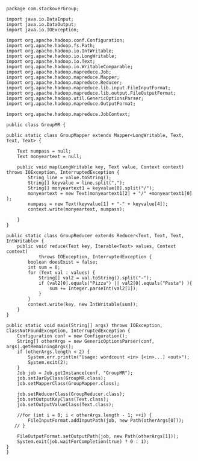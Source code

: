     package com.stackoverGroup;

    import java.io.DataInput;
    import java.io.DataOutput;
    import java.io.IOException;

    import org.apache.hadoop.conf.Configuration;
    import org.apache.hadoop.fs.Path;
    import org.apache.hadoop.io.IntWritable;
    import org.apache.hadoop.io.LongWritable;
    import org.apache.hadoop.io.Text;
    import org.apache.hadoop.io.WritableComparable;
    import org.apache.hadoop.mapreduce.Job;
    import org.apache.hadoop.mapreduce.Mapper;
    import org.apache.hadoop.mapreduce.Reducer;
    import org.apache.hadoop.mapreduce.lib.input.FileInputFormat;
    import org.apache.hadoop.mapreduce.lib.output.FileOutputFormat;
    import org.apache.hadoop.util.GenericOptionsParser;
    import org.apache.hadoop.mapreduce.OutputFormat;

    import org.apache.hadoop.mapreduce.JobContext;

    public class GroupMR {

    public static class GroupMapper extends Mapper<LongWritable, Text, Text, Text> {

        Text numpass = null;
        Text monyeartext = null;

        public void map(LongWritable key, Text value, Context context) throws IOException, InterruptedException {
            String line = value.toString();
            String[] keyvalue = line.split(",");
            String[] monyeartext1 = keyvalue[0].split("/");
            monyeartext = new Text(monyeartext1[2] + "/" +monyeartext1[0] );
            numpass = new Text(keyvalue[1] + "-" + keyvalue[4]);
            context.write(monyeartext, numpass);
           
        }
    }

    public static class GroupReducer extends Reducer<Text, Text, Text, IntWritable> {
        public void reduce(Text key, Iterable<Text> values, Context context)
                throws IOException, InterruptedException {
            boolean doesExist = false;
            int sum = 0;           
            for (Text val : values) {
                String[] val2 = val.toString().split("-");
                if (val2[0].equals("Pizza") || val2[0].equals("Pasta") ){
                    sum += Integer.parseInt(val2[1]);
                }
            }
            context.write(key, new IntWritable(sum));
        }
    }

    public static void main(String[] args) throws IOException, ClassNotFoundException, InterruptedException {
        Configuration conf = new Configuration();
        String[] otherArgs = new GenericOptionsParser(conf, args).getRemainingArgs();
        if (otherArgs.length < 2) {
            System.err.println("Usage: wordcount <in> [<in>...] <out>");
            System.exit(2);
        }
        Job job = Job.getInstance(conf, "GroupMR");
        job.setJarByClass(GroupMR.class);
        job.setMapperClass(GroupMapper.class);
    
        job.setReducerClass(GroupReducer.class);
        job.setOutputKeyClass(Text.class);
        job.setOutputValueClass(Text.class);
       
        //for (int i = 0; i < otherArgs.length - 1; ++i) {
        	FileInputFormat.addInputPath(job, new Path(otherArgs[0]));
       // }
        
        FileOutputFormat.setOutputPath(job, new Path(otherArgs[1]));
        System.exit(job.waitForCompletion(true) ? 0 : 1);
    }
    }
